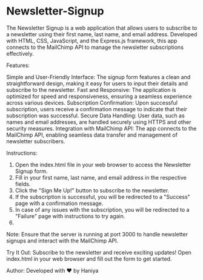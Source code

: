 # Newsletter-Signup

The Newsletter Signup is a web application that allows users to subscribe to a newsletter using their first name, last name, and email address. Developed with HTML, CSS, JavaScript, and the Express.js framework, this app connects to the MailChimp API to manage the newsletter subscriptions effectively.

Features:

Simple and User-Friendly Interface: The signup form features a clean and straightforward design, making it easy for users to input their details and subscribe to the newsletter.
Fast and Responsive: The application is optimized for speed and responsiveness, ensuring a seamless experience across various devices.
Subscription Confirmation: Upon successful subscription, users receive a confirmation message to indicate that their subscription was successful.
Secure Data Handling: User data, such as names and email addresses, are handled securely using HTTPS and other security measures.
Integration with MailChimp API: The app connects to the MailChimp API, enabling seamless data transfer and management of newsletter subscribers.

Instructions:

1. Open the index.html file in your web browser to access the Newsletter Signup form.
2. Fill in your first name, last name, and email address in the respective fields.
3. Click the "Sign Me Up!" button to subscribe to the newsletter.
4. If the subscription is successful, you will be redirected to a "Success" page with a confirmation message.
5. In case of any issues with the subscription, you will be redirected to a "Failure" page with instructions to try again.
6. 
Note: Ensure that the server is running at port 3000 to handle newsletter signups and interact with the MailChimp API.

Try It Out:
Subscribe to the newsletter and receive exciting updates! Open index.html in your web browser and fill out the form to get started.

Author: Developed with ❤️ by Haniya
